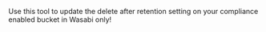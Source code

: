 Use this tool to update the delete after retention setting on your compliance enabled bucket in Wasabi only!
